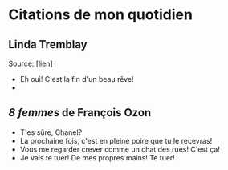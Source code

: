 # Citations de mon quotidien

## Linda Tremblay
Source: [lien]
- Eh oui! C'est la fin d'un beau rêve!
- 

## _8 femmes_ de François Ozon
- T'es sûre, Chanel? 
- La prochaine fois, c'est en pleine poire que tu le recevras!
- Vous me regarder crever comme un chat des rues! C'est ça!
- Je vais te tuer! De mes propres mains! Te tuer!
